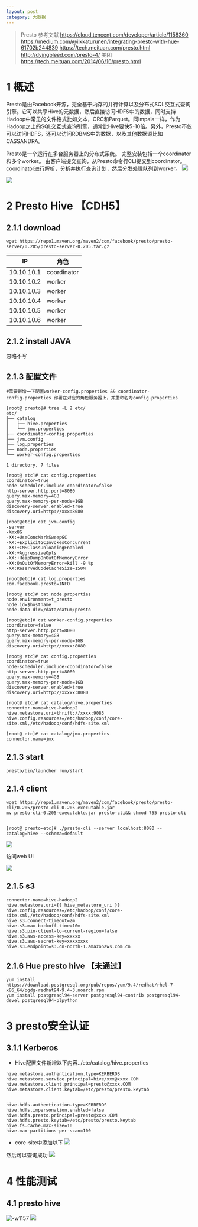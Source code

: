 ```yaml
---
layout: post
category: 大数据
---
```


> Presto
> 参考文献
> https://cloud.tencent.com/developer/article/1158360
> https://medium.com/@ilkkaturunen/integrating-presto-with-hue-61702b244839
> https://tech.meituan.com/presto.html
> http://dyingbleed.com/presto-4/
> 美团 https://tech.meituan.com/2014/06/16/presto.html

# 1 概述
Presto是由Facebook开源，完全基于内存的并行计算以及分布式SQL交互式查询引擎。它可以共享Hive的元数据，然后直接访问HDFS中的数据，同时支持Hadoop中常见的文件格式比如文本，ORC和Parquet。同Impala一样，作为Hadoop之上的SQL交互式查询引擎，通常比Hive要快5-10倍。另外，Presto不仅可以访问HDFS，还可以访问RDBMS中的数据，以及其他数据源比如CASSANDRA。

Presto是一个运行在多台服务器上的分布式系统。 完整安装包括一个coordinator和多个worker。 由客户端提交查询，从Presto命令行CLI提交到coordinator。 coordinator进行解析，分析并执行查询计划，然后分发处理队列到worker。
![](/assets/img/15331762381049.jpg)

![](/assets/img//15525532671634.jpg)

# 2 Presto Hive 【CDH5】


## 2.1.1 download
```
wget https://repo1.maven.org/maven2/com/facebook/presto/presto-server/0.205/presto-server-0.205.tar.gz
``` 

IP | 角色
---|---
10.10.10.1 | coordinator
10.10.10.2 | worker
10.10.10.3 | worker
10.10.10.4 | worker
10.10.10.5 | worker
10.10.10.6 | worker

## 2.1.2 install JAVA
 忽略不写
## 2.1.3 配置文件

```
#需要新增一下配置worker-config.properties && coordinator-config.properties 部署在对应的角色服务器上，并重命名为config.properties

[root@ presto]# tree -L 2 etc/
etc/
├── catalog
│   ├── hive.properties
│   └── jmx.properties
├── coordinator-config.properties
├── jvm.config
├── log.properties
├── node.properties
└── worker-config.properties

1 directory, 7 files
```



```
[root@ etc]# cat config.properties
coordinator=true
node-scheduler.include-coordinator=false
http-server.http.port=8080
query.max-memory=4GB
query.max-memory-per-node=1GB
discovery-server.enabled=true
discovery.uri=http://xxx:8080
```


```
[root@etc]# cat jvm.config
-server
-Xmx8G
-XX:+UseConcMarkSweepGC
-XX:+ExplicitGCInvokesConcurrent
-XX:+CMSClassUnloadingEnabled
-XX:+AggressiveOpts
-XX:+HeapDumpOnOutOfMemoryError
-XX:OnOutOfMemoryError=kill -9 %p
-XX:ReservedCodeCacheSize=150M
```

```
[root@etc]# cat log.properties
com.facebook.presto=INFO
```


```
[root@ etc]# cat node.properties
node.environment=t_presto
node.id=$hostname
node.data-dir=/data/datum/presto
```


```
[root@etc]# cat worker-config.properties
coordinator=false
http-server.http.port=8080
query.max-memory=4GB
query.max-memory-per-node=1GB
discovery.uri=http://xxxx:8080
```


```
[root@ etc]# cat config.properties
coordinator=true
node-scheduler.include-coordinator=false
http-server.http.port=8080
query.max-memory=4GB
query.max-memory-per-node=1GB
discovery-server.enabled=true
discovery.uri=http://xxxxx:8080
```


```
[root@ etc]# cat catalog/hive.properties
connector.name=hive-hadoop2
hive.metastore.uri=thrift://xxxx:9083
hive.config.resources=/etc/hadoop/conf/core-site.xml,/etc/hadoop/conf/hdfs-site.xml
```


```
[root@ etc]# cat catalog/jmx.properties
connector.name=jmx
```
##  2.1.3 start 

```
presto/bin/launcher run/start

```
## 2.1.4 client

```
wget https://repo1.maven.org/maven2/com/facebook/presto/presto-cli/0.205/presto-cli-0.205-executable.jar
mv presto-cli-0.205-executable.jar presto-cli&& chmod 755 presto-cli


[root@ presto-etc]# ./presto-cli --server localhost:8080 --catalog=hive --schema=default
```
![](/assets/img/15356118719282.jpg)



访问web UI

![](/assets/img/15331808826609.jpg)

## 2.1.5  s3

```
connector.name=hive-hadoop2
hive.metastore.uri={{ hive_metastore_uri }}
hive.config.resources=/etc/hadoop/conf/core-site.xml,/etc/hadoop/conf/hdfs-site.xml
hive.s3.connect-timeout=2m
hive.s3.max-backoff-time=10m
hive.s3.pin-client-to-current-region=false
hive.s3.aws-access-key=xxxxx
hive.s3.aws-secret-key=xxxxxxxx
hive.s3.endpoint=s3.cn-north-1.amazonaws.com.cn

```
## 2.1.6 Hue presto hive 【未通过】

```
yum install https://download.postgresql.org/pub/repos/yum/9.4/redhat/rhel-7-x86_64/pgdg-redhat94-9.4-3.noarch.rpm
yum install postgresql94-server postgresql94-contrib postgresql94-devel postgresql94-plpython
```
# 3 presto安全认证
## 3.1.1 Kerberos

- Hive配置文件新增以下内容../etc/catalog/hive.properties
 
```
hive.metastore.authentication.type=KERBEROS
hive.metastore.service.principal=hive/xxx@xxxx.COM
hive.metastore.client.principal=presto@xxxx.COM
hive.metastore.client.keytab=/etc/presto/presto.keytab


hive.hdfs.authentication.type=KERBEROS
hive.hdfs.impersonation.enabled=false
hive.hdfs.presto.principal=presto@xxxx.COM
hive.hdfs.presto.keytab=/etc/presto/presto.keytab
hive.fs.cache.max-size=10
hive.max-partitions-per-scan=100
```
- core-site中添加以下
![](/assets/img/15356135380229.jpg)

然后可以查询成功
![](/assets/img/15356136674740.jpg)


# 4 性能测试
## 4.1 presto hive 
![-w1157](/assets/img//15525524092409.jpg)
![](/assets/img//15525524368773.jpg)
